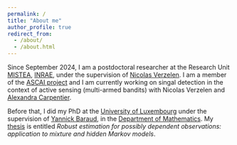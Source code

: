 ```yaml
---
permalink: /
title: "About me"
author_profile: true
redirect_from: 
  - /about/
  - /about.html
---
```


Since September 2024, I am a postdoctoral researcher at the Research Unit [MISTEA](https://mistea.montpellier.hub.inrae.fr/), [INRAE](https://www.inrae.fr/centres/occitanie-montpellier), under the supervision of [Nicolas Verzelen](https://verzelen.montpellier.inrae.fr/). I am a member of the [ASCAI project](https://sites.google.com/view/prci-ascai/accueil) and I am currently working on singal detection in the context of active sensing (multi-armed bandits) with Nicolas Verzelen and [Alexandra Carpentier](https://sites.google.com/site/alexandracarpentierresearch/home).

Before that, I did my PhD at the
[University of Luxembourg](https://www.uni.lu/en/) under the supervision of [Yannick Baraud](https://math.uni.lu/baraud/Home.html), in the [Department of Mathematics](https://www.uni.lu/fstm-en/research-departments/department-of-mathematics/). My [thesis](https://orbilu.uni.lu/handle/10993/59847) is entitled *Robust estimation for possibly dependent observations: application to mixture and hidden Markov models*.
